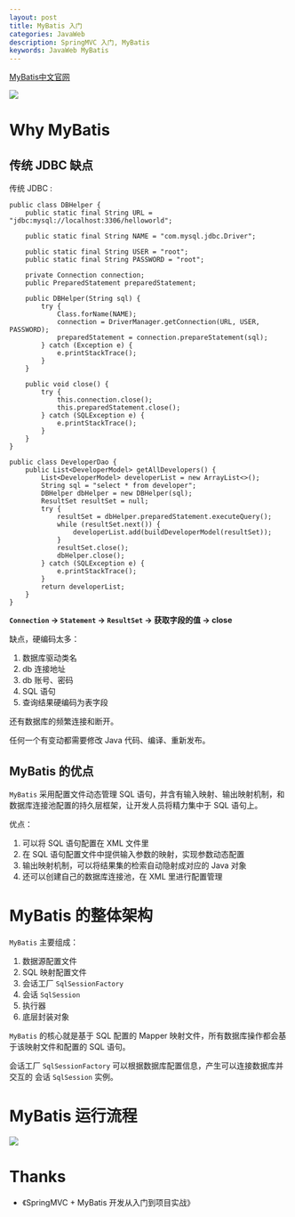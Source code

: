 ```yaml
---
layout: post
title: MyBatis 入门
categories: JavaWeb
description: SpringMVC 入门, MyBatis
keywords: JavaWeb MyBatis
---
```


[MyBatis中文官网](http://www.mybatis.cn/archives/605.html)


![](http://images2015.cnblogs.com/blog/897287/201602/897287-20160227222125065-2096129627.png)

# Why MyBatis

## 传统 JDBC 缺点

传统 JDBC :

```
public class DBHelper {
    public static final String URL = "jdbc:mysql://localhost:3306/helloworld";

    public static final String NAME = "com.mysql.jdbc.Driver";

    public static final String USER = "root";
    public static final String PASSWORD = "root";

    private Connection connection;
    public PreparedStatement preparedStatement;

    public DBHelper(String sql) {
        try {
            Class.forName(NAME);
            connection = DriverManager.getConnection(URL, USER, PASSWORD);
            preparedStatement = connection.prepareStatement(sql);
        } catch (Exception e) {
            e.printStackTrace();
        }
    }

    public void close() {
        try {
            this.connection.close();
            this.preparedStatement.close();
        } catch (SQLException e) {
            e.printStackTrace();
        }
    }
}

public class DeveloperDao {
    public List<DeveloperModel> getAllDevelopers() {
        List<DeveloperModel> developerList = new ArrayList<>();
        String sql = "select * from developer";
        DBHelper dbHelper = new DBHelper(sql);
        ResultSet resultSet = null;
        try {
            resultSet = dbHelper.preparedStatement.executeQuery();
            while (resultSet.next()) {
                developerList.add(buildDeveloperModel(resultSet));
            }
            resultSet.close();
            dbHelper.close();
        } catch (SQLException e) {
            e.printStackTrace();
        }
        return developerList;
    }
}

```

**``Connection`` → ``Statement`` → ``ResultSet`` → 获取字段的值 → close**

缺点，硬编码太多：

1. 数据库驱动类名
2. db 连接地址
3. db 账号、密码
4. SQL 语句
5. 查询结果硬编码为表字段

还有数据库的频繁连接和断开。

任何一个有变动都需要修改 Java 代码、编译、重新发布。

## MyBatis 的优点

``MyBatis`` 采用配置文件动态管理 SQL 语句，并含有输入映射、输出映射机制，和数据库连接池配置的持久层框架，让开发人员将精力集中于 SQL 语句上。


优点：

1. 可以将 SQL 语句配置在 XML 文件里
2. 在 SQL 语句配置文件中提供输入参数的映射，实现参数动态配置
3. 输出映射机制，可以将结果集的检索自动隐射成对应的 Java 对象
4. 还可以创建自己的数据库连接池，在 XML 里进行配置管理

# MyBatis 的整体架构


``MyBatis`` 主要组成：

1. 数据源配置文件
2. SQL 映射配置文件
3. 会话工厂 ``SqlSessionFactory``
4. 会话 ``SqlSession``
5. 执行器
6. 底层封装对象

``MyBatis`` 的核心就是基于 SQL 配置的 Mapper 映射文件，所有数据库操作都会基于该映射文件和配置的 SQL 语句。

会话工厂 ``SqlSessionFactory`` 可以根据数据库配置信息，产生可以连接数据库并交互的 会话 ``SqlSession`` 实例。


# MyBatis 运行流程 

![](https://gss0.bdstatic.com/-4o3dSag_xI4khGkpoWK1HF6hhy/baike/c0%3Dbaike80%2C5%2C5%2C80%2C26/sign=4df3ab1439dbb6fd3156ed74684dc07d/0b46f21fbe096b63ea0d41bf0c338744eaf8accc.jpg)

# Thanks

- 《SpringMVC + MyBatis 开发从入门到项目实战》